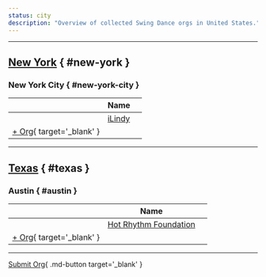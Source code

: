 ```yaml
---
status: city
description: "Overview of collected Swing Dance orgs in United States."
---
```


---

## <a id=new-york></a>[New York](#new-york) { #new-york }

### <a id=new-york-city></a>New York City { #new-york-city }

| | Name | |
| --- | --- | --- |
| | [iLindy](ilindy.md) |  |
| [+ Org](https://github.com/swingdance/orgs/issues/new?assignees=&labels=add+org&projects=&template=02-add_entity.yml&title=%5Bus%5D%20%3CName%3E&region=us&province=New%20York&city=New%20York%20City){ target='_blank' }

---

## <a id=texas></a>[Texas](#texas) { #texas }

### <a id=austin></a>Austin { #austin }

| | Name | |
| --- | --- | --- |
| | [Hot Rhythm Foundation](hot-rhythm-foundation.md) |  |
| [+ Org](https://github.com/swingdance/orgs/issues/new?assignees=&labels=add+org&projects=&template=02-add_entity.yml&title=%5Bus%5D%20%3CName%3E&region=us&province=Texas&city=Austin){ target='_blank' }

---

[Submit Org](https://github.com/swingdance/orgs/issues/new?assignees=&labels=add+org&projects=&template=02-add_entity.yml&title=%5Bus%5D%20%3CName%3E&region=us&province=&city=){ .md-button target='_blank' }
